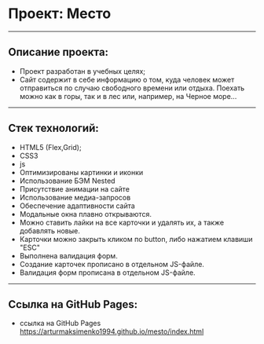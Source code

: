 #  Проект: Место
___

## Описание проекта:

- Проект разработан в учебных целях;
- Сайт содержит в себе информацию о том, куда человек может отправиться по случаю свободного времени или отдыха.
Поехать можно как в горы, так и в лес или, например, на Черное море...
___

## Стек технологий:

- HTML5 (Flex,Grid);
- CSS3
- js
- Оптимизированы картинки и иконки
- Использование БЭМ Nested
- Присутствие анимации на сайте
- Использование медиа-запросов
- Обеспечение адаптивности сайта
- Модальные окна плавно открываются.
- Можно ставить лайки на все карточки и удалять их, а также добавлять новые.
- Карточки можно закрыть кликом по button, либо нажатием клавиши "ESC"
- Выполнена валидация форм.
- Создание карточек прописано в отдельном JS-файле.
- Валидация форм прописана в отдельном JS-файле.

___

## Ссылка на GitHub Pages:

- ссылка на GitHub Pages
https://arturmaksimenko1994.github.io/mesto/index.html
